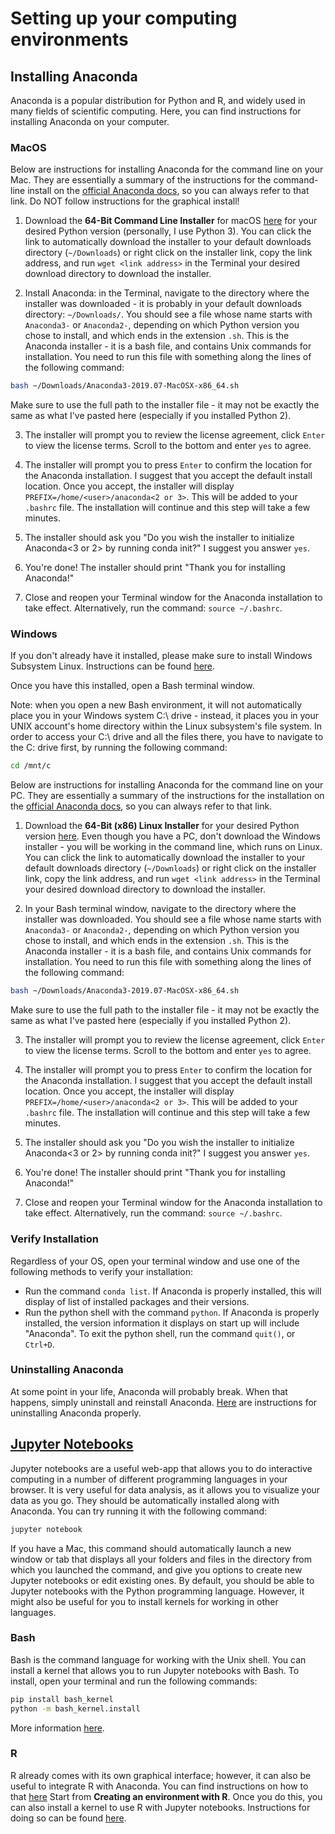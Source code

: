 # Setting up your computing environments

## Installing Anaconda
Anaconda is a popular distribution for Python and R, and widely used in many fields of scientific computing. Here, you can find instructions for installing Anaconda on your computer. 

### MacOS
Below are instructions for installing Anaconda for the command line on your Mac. They are essentially a summary of the instructions for the command-line install on the [official Anaconda docs](https://docs.anaconda.com/anaconda/install/mac-os/), so you can always refer to that link. Do NOT follow instructions for the graphical install! 

1. Download the **64-Bit Command Line Installer** for macOS [here](https://www.anaconda.com/distribution/#linux) for your desired Python version (personally, I use Python 3). You can click the link to automatically download the installer to your default downloads directory (`~/Downloads`) or right click on the installer link, copy the link address, and run `wget <link address>` in the Terminal your desired download directory to download the installer. 

2. Install Anaconda: in the Terminal, navigate to the directory where the installer was downloaded - it is probably in your default downloads directory: `~/Downloads/`. You should see a file whose name starts with `Anaconda3-` or `Anaconda2-`, depending on which Python version you chose to install, and which ends in the extension `.sh`. This is the Anaconda installer - it is a bash file, and contains Unix commands for installation. You need to run this file with something along the lines of the following command:
```bash
bash ~/Downloads/Anaconda3-2019.07-MacOSX-x86_64.sh
```
Make sure to use the full path to the installer file - it may not be exactly the same as what I've pasted here (especially if you installed Python 2).

3. The installer will prompt you to review the license agreement, click `Enter` to view the license terms. Scroll to the bottom and enter `yes` to agree. 

4. The installer will prompt you to press `Enter` to confirm the location for the Anaconda installation. I suggest that you accept the default install location. Once you accept, the installer will display `PREFIX=/home/<user>/anaconda<2 or 3>`. This will be added to your `.bashrc` file. The installation will continue and this step will take a few minutes.

5. The installer should ask you "Do you wish the installer to initialize Anaconda<3 or 2> by running conda init?" I suggest you answer `yes`. 

6. You're done! The installer should print "Thank you for installing Anaconda!"

7. Close and reopen your Terminal window for the Anaconda installation to take effect. Alternatively, run the command: `source ~/.bashrc`.

### Windows

If you don't already have it installed, please make sure to install Windows Subsystem Linux. Instructions can be found [here](https://docs.microsoft.com/en-us/windows/wsl/install-win10). 

Once you have this installed, open a Bash terminal window. 

Note: when you open a new Bash environment, it will not automatically place you in your Windows system C:\ drive - instead, it places you in your UNIX account's home directory within the Linux subsystem's file system. In order to access your C:\ drive and all the files there, you have to navigate to the C: drive first, by running the following command:
``` bash
cd /mnt/c
```

Below are instructions for installing Anaconda for the command line on your PC. They are essentially a summary of the instructions for the installation on the [official Anaconda docs](https://docs.anaconda.com/anaconda/install/linux/), so you can always refer to that link. 

1. Download the **64-Bit (x86) Linux Installer** for your desired Python version [here](https://www.anaconda.com/distribution/#linux). Even though you have a PC, don't download the Windows installer - you will be working in the command line, which runs on Linux. You can click the link to automatically download the installer to your default downloads directory (`~/Downloads`) or right click on the installer link, copy the link address, and run `wget <link address>` in the Terminal your desired download directory to download the installer. 

2. In your Bash terminal window, navigate to the directory where the installer was downloaded. You should see a file whose name starts with `Anaconda3-` or `Anaconda2-`, depending on which Python version you chose to install, and which ends in the extension `.sh`. This is the Anaconda installer - it is a bash file, and contains Unix commands for installation. You need to run this file with something along the lines of the following command:
```bash
bash ~/Downloads/Anaconda3-2019.07-MacOSX-x86_64.sh
```
Make sure to use the full path to the installer file - it may not be exactly the same as what I've pasted here (especially if you installed Python 2).

3. The installer will prompt you to review the license agreement, click `Enter` to view the license terms. Scroll to the bottom and enter `yes` to agree. 

4. The installer will prompt you to press `Enter` to confirm the location for the Anaconda installation. I suggest that you accept the default install location. Once you accept, the installer will display `PREFIX=/home/<user>/anaconda<2 or 3>`. This will be added to your `.bashrc` file. The installation will continue and this step will take a few minutes.

5. The installer should ask you "Do you wish the installer to initialize Anaconda<3 or 2> by running conda init?" I suggest you answer `yes`. 

6. You're done! The installer should print "Thank you for installing Anaconda!"

7. Close and reopen your Terminal window for the Anaconda installation to take effect. Alternatively, run the command: `source ~/.bashrc`.

### Verify Installation
Regardless of your OS, open your terminal window and use one of the following methods to verify your installation:
- Run the command `conda list`. If Anaconda is properly installed, this will display of list of installed packages and their versions.
- Run the python shell with the command `python`. If Anaconda is properly installed, the version information it displays on start up will include "Anaconda". To exit the python shell, run the command `quit()`, or `Ctrl+D`. 

### Uninstalling Anaconda
At some point in your life, Anaconda will probably break. When that happens, simply uninstall and reinstall Anaconda. [Here](https://docs.anaconda.com/anaconda/install/uninstall/) are instructions for uninstalling Anaconda properly. 

## [Jupyter Notebooks](https://jupyter.org/)
Jupyter notebooks are a useful web-app that allows you to do interactive computing in a number of different programming languages in your browser. It is very useful for data analysis, as it allows you to visualize your data as you go. They should be automatically installed along with Anaconda. You can try running it with the following command:
```bash
jupyter notebook
```
If you have a Mac, this command should automatically launch a new window or tab that displays all your folders and files in the directory from which you launched the command, and give you options to create new Jupyter notebooks or edit existing ones. By default, you should be able to Jupyter notebooks with the Python programming language. However, it might also be useful for you to install kernels for working in other languages. 

### Bash
Bash is the command language for working with the Unix shell. You can install a kernel that allows you to run Jupyter notebooks with Bash. To install, open your terminal and run the following commands:
```bash
pip install bash_kernel
python -m bash_kernel.install
```
More information [here](https://github.com/takluyver/bash_kernel).

### R
R already comes with its own graphical interface; however, it can also be useful to integrate R with Anaconda. You can find instructions on how to that [here](https://docs.anaconda.com/anaconda/user-guide/tasks/using-r-language/.) Start from **Creating an environment with R**. Once you do this, you can also install a kernel to use R with Jupyter notebooks. Instructions for doing so can be found [here](https://irkernel.github.io/installation/).




